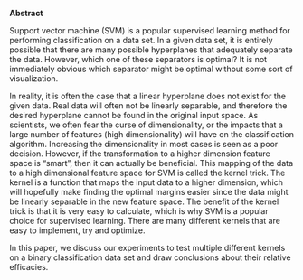 **Abstract**

Support vector machine (SVM) is a popular supervised learning method for performing classification on a data set. In a given data set, it is entirely possible that there are many possible hyperplanes that adequately separate the data. However, which one of these separators is optimal? It is not immediately obvious which separator might be optimal without some sort of visualization.

In reality, it is often the case that a linear hyperplane does not exist for the given data. Real data will often not be linearly separable, and therefore the desired hyperplane cannot be found in the original input space. As scientists, we often fear the curse of dimensionality, or the impacts that a large number of features (high dimensionality) will have on the classification algorithm. Increasing the dimensionality in most cases is seen as a poor decision. However, if the transformation to a higher dimension feature space is “smart”, then it can actually be beneficial. This mapping of the data to a high dimensional feature space for SVM is called the kernel trick. The kernel is a function that maps the input data to a higher dimension, which will hopefully make finding the optimal margins easier since the data might be linearly separable in the new feature space. The benefit of the kernel trick is that it is very easy to calculate, which is why SVM is a popular choice for supervised learning. There are many different kernels that are easy to implement, try and optimize.

In this paper, we discuss our experiments to test multiple different kernels on a binary classification data set and draw conclusions about their relative efficacies.
